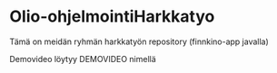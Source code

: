 # Olio-ohjelmointiHarkkatyo
Tämä on meidän ryhmän harkkatyön repository (finnkino-app javalla)

Demovideo löytyy DEMOVIDEO nimellä
